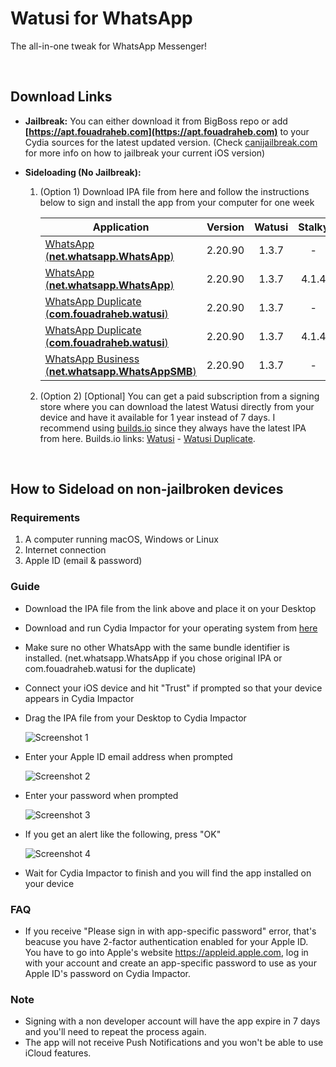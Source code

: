 # Watusi for WhatsApp

The all-in-one tweak for WhatsApp Messenger!

&nbsp;

## Download Links

* **Jailbreak:** You can either download it from BigBoss repo or add __[https://apt.fouadraheb.com](https://apt.fouadraheb.com)__ to your Cydia sources for the latest updated version. (Check [canijailbreak.com](https://canijailbreak.com/) for more info on how to jailbreak your current iOS version)
* **Sideloading (No Jailbreak):** 

    1. (Option 1) Download IPA file from here and follow the instructions below to sign and install the app from your computer for one week

        | Application        | Version   | Watusi | Stalky |
        | ------------------ |:---------:|:------:|:------:|
        | [WhatsApp (__net.whatsapp.WhatsApp__)](https://mega.nz/file/VHoUVQQJ#xNrIZbkVE_nu5LWZQK9iuyWPeZCd-YwvexxVFydreWY) | 2.20.90   | 1.3.7 | - |
        | [WhatsApp (__net.whatsapp.WhatsApp__)](https://mega.nz/file/pOxkUADR#MWLtvqDmF_LN96NRqsc7Xvp_o_qYmNsPaljvwVRkGcA) | 2.20.90   | 1.3.7 | 4.1.4 |
        | [WhatsApp Duplicate (__com.fouadraheb.watusi__)](https://mega.nz/file/AX5AiIBQ#-uO2wQnoT4yW8_6k8uCrhb20pQojmHs_GxYtiDdnZ8Y) | 2.20.90   | 1.3.7 | - |
        | [WhatsApp Duplicate (__com.fouadraheb.watusi__)](https://mega.nz/file/8P4w0KyA#-dBb7-AJ0z_yxJNZzDEBccc9-8cjIa0l3LSMudVXA6Y) | 2.20.90   | 1.3.7 | 4.1.4 |
        | [WhatsApp Business (__net.whatsapp.WhatsAppSMB__)](https://mega.nz/file/EChCjACT#DboxxP6zRfKo6GrCuiTMyE3l_okJkdZlv9jn3cW-sKs) | 2.20.90   | 1.3.7 | - |
        
    2. (Option 2) [Optional] You can get a paid subscription from a signing store where you can download the latest Watusi directly from your device and have it available for 1 year instead of 7 days. I recommend using [builds.io](https://builds.io/apps/WAtest/?aid=1025553) since they always have the latest IPA from here. Builds.io links: [Watusi](https://builds.io/apps/WAtest/?aid=1025553) - [Watusi Duplicate](https://builds.io/apps/duplicatewatusi/?aid=1025553).

&nbsp;

## How to Sideload on non-jailbroken devices

### Requirements

1. A computer running macOS, Windows or Linux
2. Internet connection
3. Apple ID (email & password)

### Guide

* Download the IPA file from the link above and place it on your Desktop

* Download and run Cydia Impactor for your operating system from [here](http://www.cydiaimpactor.com)

* Make sure no other WhatsApp with the same bundle identifier is installed. (net.whatsapp.WhatsApp if you chose original IPA or com.fouadraheb.watusi for the duplicate)

* Connect your iOS device and hit "Trust" if prompted so that your device appears in Cydia Impactor

* Drag the IPA file from your Desktop to Cydia Impactor

  
  ![Screenshot 1](https://raw.githubusercontent.com/FouadRaheb/Watusi-for-WhatsApp/master/images/1.png "Screenshot 1")

* Enter your Apple ID email address when prompted 



  ![Screenshot 2](https://raw.githubusercontent.com/FouadRaheb/Watusi-for-WhatsApp/master/images/2.png "Screenshot 2")

* Enter your password when prompted 



  ![Screenshot 3](https://raw.githubusercontent.com/FouadRaheb/Watusi-for-WhatsApp/master/images/3.png "Screenshot 3")

* If you get an alert like the following, press "OK"


  ![Screenshot 4](https://raw.githubusercontent.com/FouadRaheb/Watusi-for-WhatsApp/master/images/4.png "Screenshot 4")

* Wait for Cydia Impactor to finish and you will find the app installed on your device

### FAQ
* If you receive "Please sign in with app-specific password" error, that's beacuse you have 2-factor authentication enabled for your Apple ID. You have to go into Apple's website https://appleid.apple.com, log in with your account and create an app-specific password to use as your Apple ID's password on Cydia Impactor.

### Note

* Signing with a non developer account will have the app expire in 7 days and you'll need to repeat the process again.
* The app will not receive Push Notifications and you won't be able to use iCloud features.
